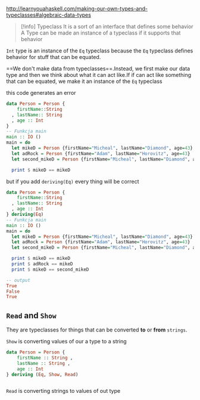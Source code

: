 http://learnyouahaskell.com/making-our-own-types-and-typeclasses#algebraic-data-types

>[!info] Typeclass
>It is a sort of an interface that defines some behavior
>A Type can be made an instance of a typeclass if it supports that behavior

`Int` type is an instance of the `Eq` typeclass because the `Eq` typeclass defines behavior for stuff that can be equated.

==We don't make data from typeclasses==.Instead, we first make our data type and then we think about what it can act like.If if can act like something that can be equated, we make it an instance of the `Eq` typeclass


this code generates an error
```haskell
data Person = Person { 
    firstName::String
  , lastName:: String 
  , age :: Int
}
-- Funkcja main
main :: IO ()
main = do
  let mikeD = Person {firstName="Micheal", lastName="Diamond", age=43}
  let adRock = Person {firstName="Adam", lastName="Horovitz", age=43}
  let second_mikeD = Person {firstName="Micheal", lastName="Diamond", age=43}

  print $ mikeD == mikeD 
```

but if you add `deriving(Eq)` every thing will be correct
```haskell
data Person = Person { 
    firstName::String
  , lastName:: String 
  , age :: Int
} deriving(Eq)
-- Funkcja main
main :: IO ()
main = do
  let mikeD = Person {firstName="Micheal", lastName="Diamond", age=43}
  let adRock = Person {firstName="Adam", lastName="Horovitz", age=43}
  let second_mikeD = Person {firstName="Micheal", lastName="Diamond", age=43}

  print $ mikeD == mikeD 
  print $ adRock == mikeD 
  print $ mikeD == second_mikeD 

-- output
True
False
True
```



## `Read` and `Show`
They are typeclasses for things that can be converted **to** or **from** `strings`.

` Show `  is converting values of our  a type to a string
```haskell
data Person = Person {
	firstName :: String ,
	lastName :: String ,
	age :: Int
} deriving (Eq, Show, Read)
```

```bash

```




` Read ` is converting strings to values of out type










